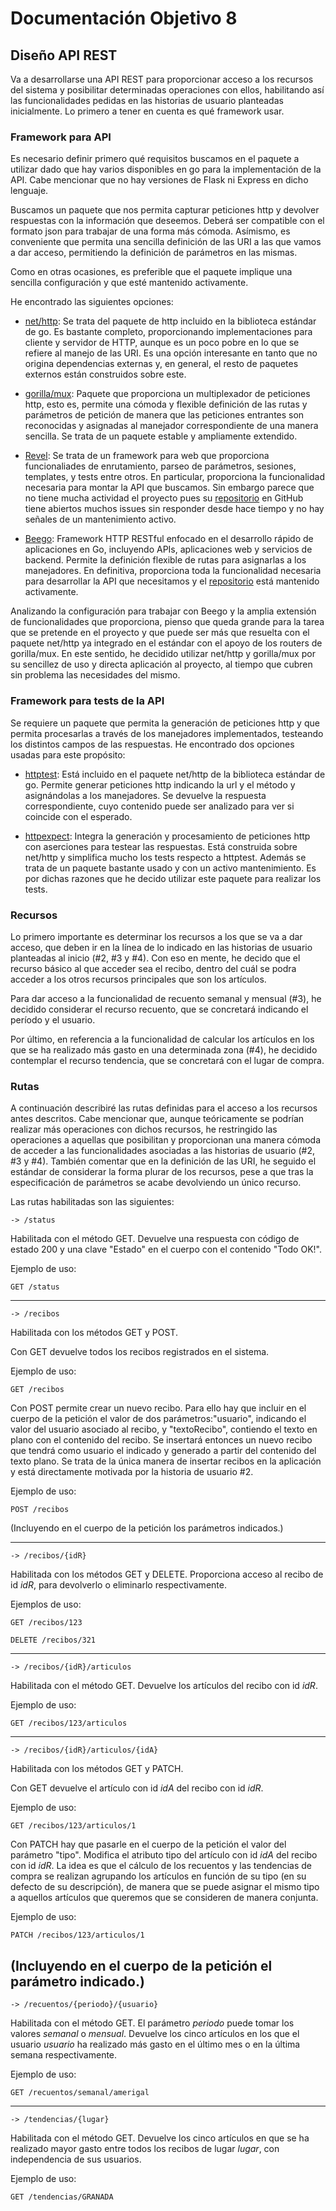 # Documentación Objetivo 8
## Diseño API REST

Va a desarrollarse una API REST para proporcionar acceso a los recursos del sistema y posibilitar determinadas operaciones con ellos, habilitando así las funcionalidades pedidas en las historias de usuario planteadas inicialmente. Lo primero a tener en cuenta es qué framework usar.

### Framework para API

Es necesario definir primero qué requisitos buscamos en el paquete a utilizar dado que hay varios disponibles en go para la implementación de la API. Cabe mencionar que no hay versiones de Flask ni Express en dicho lenguaje.

Buscamos un paquete que nos permita capturar peticiones http y devolver respuestas con la información que deseemos. Deberá ser compatible con el formato json para trabajar de una forma más cómoda. Asímismo, es conveniente que permita una sencilla definición de las URI a las que vamos a dar acceso, permitiendo la definición de parámetros en las mismas.

Como en otras ocasiones, es preferible que el paquete implique una sencilla configuración y que esté mantenido activamente.

He encontrado las siguientes opciones:

- [net/http](https://pkg.go.dev/net/http): Se trata del paquete de http incluido en la biblioteca estándar de go. Es bastante completo, proporcionando implementaciones para cliente y servidor de HTTP, aunque es un poco pobre en lo que se refiere al manejo de las URI. Es una opción interesante en tanto que no origina dependencias externas y, en general, el resto de paquetes externos están construidos sobre este.

- [gorilla/mux](https://pkg.go.dev/github.com/gorilla/mux): Paquete que proporciona un multiplexador de peticiones http, esto es, permite una cómoda y flexible definición de las rutas y parámetros de petición de manera que las peticiones entrantes son reconocidas y asignadas al manejador correspondiente de una manera sencilla. Se trata de un paquete estable y ampliamente extendido.

- [Revel](https://revel.github.io/): Se trata de un framework para web que proporciona funcionaliades de enrutamiento, parseo de parámetros, sesiones, templates, y tests entre otros. En particular, proporciona la funcionalidad necesaria para montar la API que buscamos. Sin embargo parece que no tiene mucha actividad el proyecto pues su [repositorio](https://github.com/revel/revel) en GitHub tiene abiertos muchos issues sin responder desde hace tiempo y no hay señales de un mantenimiento activo.

- [Beego](https://beego.vip/): Framework HTTP RESTful enfocado en el desarrollo rápido de aplicaciones en Go, incluyendo APIs, aplicaciones web y servicios de backend. Permite la definición flexible de rutas para asignarlas a los manejadores. En definitiva, proporciona toda la funcionalidad necesaria para desarrollar la API que necesitamos y el [repositorio](https://github.com/beego/beego) está mantenido activamente.

Analizando la configuración para trabajar con Beego y la amplia extensión de funcionalidades que proporciona, pienso que queda grande para la tarea que se pretende en el proyecto y que puede ser más que resuelta con el paquete net/http ya integrado en el estándar con el apoyo de los routers de gorilla/mux. En este sentido, he decidido utilizar net/http y gorilla/mux por su sencillez de uso y directa aplicación al proyecto, al tiempo que cubren sin problema las necesidades del mismo.

### Framework para tests de la API

Se requiere un paquete que permita la generación de peticiones http y que permita procesarlas a través de los manejadores implementados, testeando los distintos campos de las respuestas. He encontrado dos opciones usadas para este propósito:

- [httptest](https://pkg.go.dev/net/http/httptest): Está incluido en el paquete net/http de la biblioteca estándar de go. Permite generar peticiones http indicando la url y el método y asignándolas a los manejadores. Se devuelve la respuesta correspondiente, cuyo contenido puede ser analizado para ver si coincide con el esperado.

- [httpexpect](https://pkg.go.dev/github.com/gavv/httpexpect): Integra la generación y procesamiento de peticiones http con aserciones para testear las respuestas. Está construida sobre net/http y simplifica mucho los tests respecto a httptest. Además se trata de un paquete bastante usado y con un activo mantenimiento. Es por dichas razones que he decido utilizar este paquete para realizar los tests.

### Recursos

Lo primero importante es determinar los recursos a los que se va a dar acceso, que deben ir en la línea de lo indicado en las historias de usuario planteadas al inicio (#2, #3 y #4). Con eso en mente, he decido que el recurso básico al que acceder sea el recibo, dentro del cuál se podra acceder a los otros recursos principales que son los artículos.

Para dar acceso a la funcionalidad de recuento semanal y mensual (#3), he decidido considerar el recurso recuento, que se concretará indicando el período y el usuario.

Por último, en referencia a la funcionalidad de calcular los artículos en los que se ha realizado más gasto en una determinada zona (#4), he decidido contemplar el recurso tendencia, que se concretará con el lugar de compra.

### Rutas

A continuación describiré las rutas definidas para el acceso a los recursos antes descritos. Cabe mencionar que, aunque teóricamente se podrían realizar más operaciones con dichos recursos, he restringido las operaciones a aquellas que posibilitan y proporcionan una manera cómoda de acceder a las funcionalidades asociadas a las historias de usuario (#2, #3 y #4).
También comentar que en la definición de las URI, he seguido el estándar de considerar la forma plurar de los recursos, pese a que tras la especificación de parámetros se acabe devolviendo un único recurso.

Las rutas habilitadas son las siguientes:

`-> /status`

Habilitada con el método GET. Devuelve una respuesta con código de estado 200 y una clave "Estado" en el cuerpo con el contenido "Todo OK!".

Ejemplo de uso:

``` 
GET /status
```
---

`-> /recibos`

Habilitada con los métodos GET y POST. 

Con GET devuelve todos los recibos registrados en el sistema.

Ejemplo de uso:

``` 
GET /recibos
```

Con POST permite crear un nuevo recibo. Para ello hay que incluir en el cuerpo de la petición el valor de dos parámetros:"usuario", indicando el valor del usuario asociado al recibo, y "textoRecibo", contiendo el texto en plano con el contenido del recibo. Se insertará entonces un nuevo recibo que tendrá como usuario el indicado y generado a partir del contenido del texto plano. Se trata de la única manera de insertar recibos en la aplicación y está directamente motivada por la historia de usuario #2.

Ejemplo de uso:

```
POST /recibos
```
(Incluyendo en el cuerpo de la petición los parámetros indicados.)

---

`-> /recibos/{idR}`

Habilitada con los métodos GET y DELETE. Proporciona acceso al recibo de id *idR*, para devolverlo o eliminarlo respectivamente.

Ejemplos de uso:

```
GET /recibos/123
```
```
DELETE /recibos/321
```
---

`-> /recibos/{idR}/articulos`

Habilitada con el método GET. Devuelve los artículos del recibo con id *idR*.

Ejemplo de uso:

```
GET /recibos/123/articulos
```
---

`-> /recibos/{idR}/articulos/{idA}`

Habilitada con los métodos GET y PATCH. 

Con GET devuelve el artículo con id *idA* del recibo con id *idR*.

Ejemplo de uso:

```
GET /recibos/123/articulos/1
```

Con PATCH hay que pasarle en el cuerpo de la petición el valor del parámetro "tipo". Modifica el atributo tipo del artículo con id *idA* del recibo con id *idR*. La idea es que el cálculo de los recuentos y las tendencias de compra se realizan agrupando los artículos en función de su tipo (en su defecto de su descripción), de manera que se puede asignar el mismo tipo a aquellos artículos que queremos que se consideren de manera conjunta.

Ejemplo de uso:

```
PATCH /recibos/123/articulos/1
```
(Incluyendo en el cuerpo de la petición el parámetro indicado.)
---

`-> /recuentos/{periodo}/{usuario}`

Habilitada con el método GET. El parámetro *periodo* puede tomar los valores *semanal* o *mensual*. Devuelve los cinco artículos en los que el usuario *usuario* ha realizado más gasto en el último mes o en la última semana respectivamente.

Ejemplo de uso:

```
GET /recuentos/semanal/amerigal
```
---

`-> /tendencias/{lugar}`

Habilitada con el método GET. Devuelve los cinco artículos en que se ha realizado mayor gasto entre todos los recibos de lugar *lugar*, con independencia de sus usuarios.

Ejemplo de uso:

```
GET /tendencias/GRANADA
```